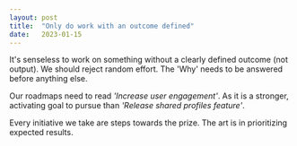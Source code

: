 ```yaml
---
layout: post
title:  "Only do work with an outcome defined"
date:   2023-01-15
---
```


It's senseless to work on something without a clearly defined outcome (not output). We should reject random effort. The 'Why' needs to be answered before anything else. 

Our roadmaps need to read *'Increase user engagement'*. As it is a stronger, activating goal to pursue than *'Release shared profiles feature'*.

Every initiative we take are steps towards the prize. The art is in prioritizing expected results.
